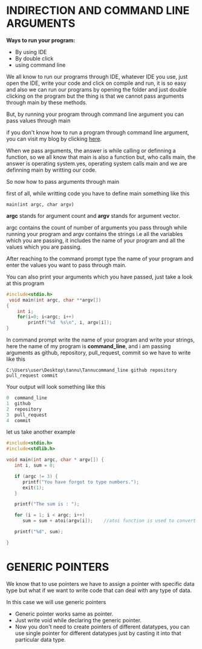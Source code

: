 # INDIRECTION AND COMMAND LINE ARGUMENTS

**Ways to run your program:**
* By using IDE
* By double click
* using command line

We all know to run our programs through IDE, whatever IDE you use, just open the IDE, write your code and click on compile and run,
it is so easy and also we can run our programs by opening the folder and just double clicking on the program but the thing is that we cannot pass arguments through main by these methods.

But, by running your program through command line argument you can pass values through main

if you don't know how to run a program through command line argument, you can visit my blog by clicking [here](technique7.wordpress.com/2018/09/22/how-to-compile-and-run-a-program-through-command-line-argument/).

When we pass arguments, the answer is while calling or definning a function, so we all know that main is also a function but, who calls main, the answer is operating system.yes, operating system calls main and we are definning main by writting our code.

So now how to pass arguments through main

first of all, while writting code you have to define main something like this

`main(int argc, char argv)`

**argc** stands for argument count and **argv** stands for argument vector.

argc contains the count of number of arguments you pass through while running your program and argv contains the strings i.e all the variables which you are passing, it includes the name of your program and all the values which you are passing.

After reaching to the command prompt type the name of your program and enter the values you want to pass through main.

You can also print your arguments which you have passed, just take a look at this program

```c
#include<stdio.h>
 void main(int argc, char **argv[])
{
    int i;
    for(i=0; i<argc; i++)    
        printf("%d  %s\n", i, argv[i]);
}

```

In command prompt write the name of your program and write your strings, here the name of my program is **command_line**, and i am passing arguments as github, repository, pull_request, commit so we have to write like this

`C:\Users\user\Desktop\tannu\Tannucommand_line github repository pull_request commit`

Your output will look something like this

```c
0  command_line
1  github
2  repository
3  pull_request
4  commit
```

let us take another example

```c
#include<stdio.h>
#include<stdlib.h>

void main(int argc, char * argv[]) {
   int i, sum = 0;

   if (argc != 3) {
      printf("You have forgot to type numbers.");
      exit(1);
   }

   printf("The sum is : ");

   for (i = 1; i < argc; i++)
      sum = sum + atoi(argv[i]);    //atoi function is used to convert string into integers.

   printf("%d", sum);

}


```


# GENERIC POINTERS

We know that to use pointers we have to assign a pointer with specific data type but what if we want to write code that can deal with any type of data.

In this case we will use generic pointers 

* Generic pointer works same as pointer.
* Just write void while declaring the generic pointer.
* Now you don't need to create pointers of different datatypes, you can use single pointer for different datatypes just by casting it into that particular data type.




